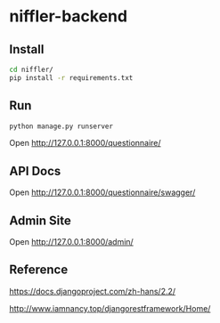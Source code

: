 # niffler-backend

## Install

```bash
cd niffler/
pip install -r requirements.txt
```

## Run

```bash
python manage.py runserver
```
Open http://127.0.0.1:8000/questionnaire/


## API Docs

Open http://127.0.0.1:8000/questionnaire/swagger/


## Admin Site

Open http://127.0.0.1:8000/admin/


## Reference

https://docs.djangoproject.com/zh-hans/2.2/

http://www.iamnancy.top/djangorestframework/Home/

